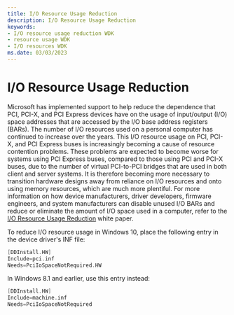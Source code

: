 ```yaml
---
title: I/O Resource Usage Reduction
description: I/O Resource Usage Reduction
keywords:
- I/O resource usage reduction WDK
- resource usage WDK
- I/O resources WDK
ms.date: 03/03/2023
---
```


# I/O Resource Usage Reduction


Microsoft has implemented support to help reduce the dependence that PCI, PCI-X, and PCI Express devices have on the usage of input/output (I/O) space addresses that are accessed by the I/O base address registers (BARs). The number of I/O resources used on a personal computer has continued to increase over the years. This I/O resource usage on PCI, PCI-X, and PCI Express buses is increasingly becoming a cause of resource contention problems. These problems are expected to become worse for systems using PCI Express buses, compared to those using PCI and PCI-X buses, due to the number of virtual PCI-to-PCI bridges that are used in both client and server systems. It is therefore becoming more necessary to transition hardware designs away from reliance on I/O resources and onto using memory resources, which are much more plentiful. For more information on how device manufacturers, driver developers, firmware engineers, and system manufacturers can disable unused I/O BARs and reduce or eliminate the amount of I/O space used in a computer, refer to the [I/O Resource Usage Reduction](https://go.microsoft.com/fwlink/p/?linkid=74197) white paper.

To reduce I/O resource usage in Windows 10, place the following entry in the device driver's INF file:

```cpp
[DDInstall.HW]
Include=pci.inf
Needs=PciIoSpaceNotRequired.HW
```

In Windows 8.1 and earlier, use this entry instead:

```cpp
[DDInstall.HW]
Include=machine.inf
Needs=PciIoSpaceNotRequired
```
